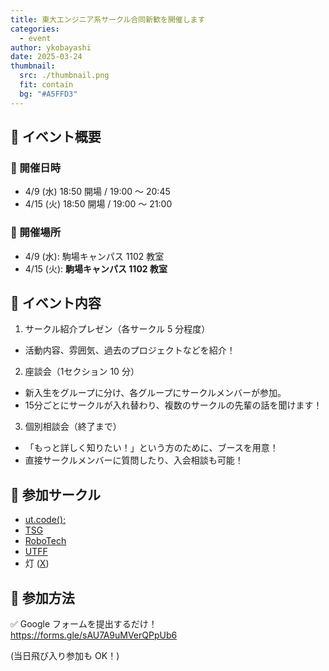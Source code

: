 ```yaml
---
title: 東大エンジニア系サークル合同新歓を開催します
categories:
  - event
author: ykobayashi
date: 2025-03-24
thumbnail:
  src: ./thumbnail.png
  fit: contain
  bg: "#A5FFD3"
---
```


## 📌 イベント概要

### 📅 開催日時

- 4/9 (水) 18:50 開場 / 19:00 〜 20:45
- 4/15 (火) 18:50 開場 / 19:00 〜 21:00

### 🏢 開催場所

- 4/9 (水): 駒場キャンパス 1102 教室
- 4/15 (火): **駒場キャンパス 1102 教室**

## 📝 イベント内容

1. サークル紹介プレゼン（各サークル 5 分程度）  
  - 活動内容、雰囲気、過去のプロジェクトなどを紹介！

2. 座談会（1セクション 10 分）  
  - 新入生をグループに分け、各グループにサークルメンバーが参加。
  - 15分ごとにサークルが入れ替わり、複数のサークルの先輩の話を聞けます！

3. 個別相談会（終了まで）  
  - 「もっと詳しく知りたい！」という方のために、ブースを用意！
  - 直接サークルメンバーに質問したり、入会相談も可能！

## 👥 参加サークル

- [ut.code();](https://utcode.net)
- [TSG](https://tsg.ne.jp/)
- [RoboTech](https://robotech.tuk.t.u-tokyo.ac.jp/)
- [UTFF](https://utff.com/)
- 灯 ([X](https://x.com/UT_TOMOSHIBI))

## 📢 参加方法

✅ Google フォームを提出するだけ！ <https://forms.gle/sAU7A9uMVerQPpUb6>

(当日飛び入り参加も OK！)

